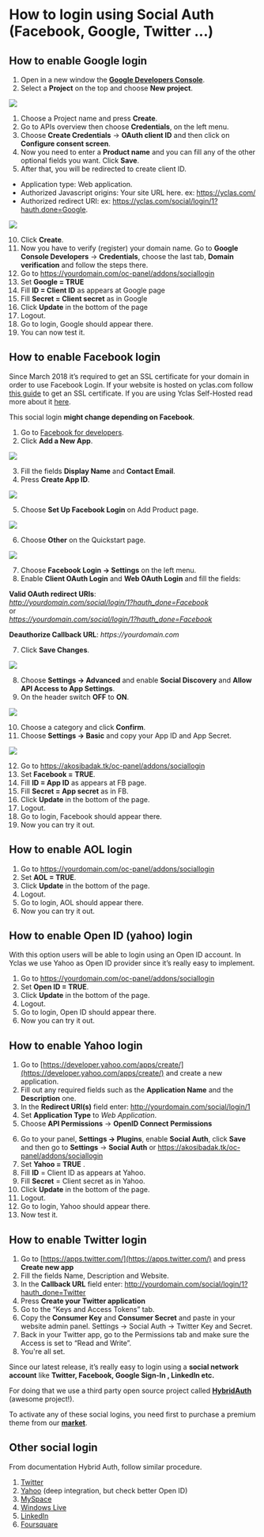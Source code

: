 # How to login using Social Auth (Facebook, Google, Twitter ...)


## How to enable Google login

1.  Open in a new window the  **[Google Developers Console](https://cloud.google.com/console#/project)**.
2.  Select a  **Project**  on the top and choose  **New  project**.

![](https://raw.githubusercontent.com/yclas/guides/master/images/login1.png)

  
1.  Choose a Project name and press  **Create**.  
2.  Go to APIs overview then choose  **Credentials**, on the left menu.  
3.  Choose  **Create Credentials**  ->  **OAuth client ID**  and then click on  **Configure consent screen**.  
4.  Now you need to enter a  **Product name**  and you can fill any of the other optional fields you want. Click  **Save**.  
5.  After that, you will be redirected to create client ID.

-   Application type: Web application.
-   Authorized Javascript origins: Your site URL here. ex: https://yclas.com/
-   Authorized redirect URI: ex: https://yclas.com/social/login/1?hauth.done=Google.

![](https://raw.githubusercontent.com/yclas/guides/master/images/login2.png)

10. Click  **Create**.  
11. Now you have to verify (register) your domain name. Go to  **Google Console Developers**  ->  **Credentials**, choose the last tab,  **Domain verification**  and follow the steps there.  
12. Go to https://yourdomain.com/oc-panel/addons/sociallogin
13. Set  **Google = TRUE**  
14. Fill  **ID = Client ID**  as appears at Google page  
15. Fill  **Secret = Client secret**  as in Google  
16. Click  **Update**  in the bottom of the page  
17. Logout.
18. Go to login, Google should appear there.  
19. You can now test it. 

  

## How to enable Facebook login

Since March 2018 it’s required to get an SSL certificate for your domain in order to use Facebook Login. If your website is hosted on yclas.com follow  [this guide](https://yclas.com/faq/ssl-encryption.html)  to get an SSL certificate. If you are using Yclas Self-Hosted read more about it  [here](https://docs.yclas.com/move-classifieds-site-http-https/).

This social login  **might change depending on Facebook**.

1. Go to  [Facebook for developers](https://developers.facebook.com/apps/).
2. Click  **Add a New App**.

![](https://raw.githubusercontent.com/yclas/guides/master/images/login3.png)

3. Fill the fields  **Display Name**  and  **Contact Email**.
4. Press  **Create App ID**.

![](https://raw.githubusercontent.com/yclas/guides/master/images/login4.png)

5. Choose  **Set Up Facebook Login**  on Add Product page.

![](https://raw.githubusercontent.com/yclas/guides/master/images/login5.png)

6. Choose  **Other**  on the Quickstart page.

![](https://raw.githubusercontent.com/yclas/guides/master/images/login6.png)

7. Choose  **Facebook Login -> Settings**  on the left menu.
8. Enable  **Client OAuth Login**  and  **Web OAuth Login**  and fill the fields:  

**Valid OAuth redirect URIs**:  
_http://yourdomain.com/social/login/1?hauth_done=Facebook_  
or  
_https://yourdomain.com/social/login/1?hauth_done=Facebook_  

**Deauthorize Callback URL**:  _https://yourdomain.com_

7. Click  **Save Changes**.

![](https://raw.githubusercontent.com/yclas/guides/master/images/login7.png)

8. Choose  **Settings -> Advanced**  and enable  **Social Discovery**  and  **Allow API Access to App Settings**.
9. On the header switch  **OFF**  to  **ON**.

![](https://raw.githubusercontent.com/yclas/guides/master/images/login8.png)

10. Choose a category and click  **Confirm**.
11. Choose  **Settings -> Basic**  and copy your App ID and App Secret.

![](https://raw.githubusercontent.com/yclas/guides/master/images/login9.png)

12. Go to https://akosibadak.tk/oc-panel/addons/sociallogin
13. Set  **Facebook =**  **TRUE**.
14. Fill  **ID = App ID**  as appears at FB page.
15. Fill  **Secret = App secret**  as in FB.
16. Click  **Update**  in the bottom of the page.  
17. Logout.  
18. Go to login, Facebook should appear there.  
19. Now you can try it out.

## How to enable AOL login

1.  Go to https://yourdomain.com/oc-panel/addons/sociallogin
2.  Set  **AOL = TRUE**.
3.  Click  **Update**  in the bottom of the page.
4.  Logout.
5.  Go to login, AOL should appear there.
6.  Now you can try it out.

## How to enable Open ID (yahoo) login

With this option users will be able to login using an Open ID account. In Yclas we use Yahoo as Open ID provider since it’s really easy to implement.

1.  Go to https://yourdomain.com/oc-panel/addons/sociallogin
2.  Set  **Open ID = TRUE**.
3.  Click  **Update**  in the bottom of the page.
4.  Logout.
5.  Go to login, Open ID should appear there.
6. Now you can try it out.

## How to enable Yahoo login

1.  Go to  [https://developer.yahoo.com/apps/create/](https://developer.yahoo.com/apps/create/)  and create a new application.
2.  Fill out any required fields such as the  **Application Name**  and the  **Description**  one.
3.  In the  **Redirect URI(s)**  field enter: http://yourdomain.com/social/login/1
4.  Set  **Application Type**  to  _Web Application_.
5.  Choose  **API Permissions**  ->  **OpenID Connect Permissions**


[](https://raw.githubusercontent.com/yclas/guides/master/images/login10.png)

6. Go to your panel,  **Settings -> Plugins**, enable  **Social Auth**, click  **Save**  and then go to  **Settings**  ->  **Social Auth**  or https://akosibadak.tk/oc-panel/addons/sociallogin 
7. Set  **Yahoo = TRUE** .
8. Fill  **ID**  = Client ID as appears at Yahoo.
9. Fill  **Secret**  = Client secret as in Yahoo.
10. Click  **Update**  in the bottom of the page.
11. Logout.
12. Go to login, Yahoo should appear there.  
13. Now test it.

## How to enable Twitter login

1.  Go to  [https://apps.twitter.com/](https://apps.twitter.com/)  and press  **Create new app**
2.  Fill the fields Name, Description and Website.
3.  In the  **Callback URL**  field enter: http://yourdomain.com/social/login/1?hauth_done=Twitter
4.  Press  **Create your Twitter application**
5.  Go to the “Keys and Access Tokens” tab.
6.  Copy the  **Consumer Key**  and  **Consumer Secret**  and paste in your website admin panel. Settings -> Social Auth -> Twitter Key and Secret.
7.  Back in your Twitter app, go to the Permissions tab and make sure the Access is set to “Read and Write”.
8.  You're all set.

Since our latest release, it’s really easy to login using a  **social network account**  like  **Twitter, Facebook, Google Sign-In , LinkedIn etc.** 

For doing that we use a third party open source project called **[HybridAuth](https://hybridauth.github.io/hybridauth/)**  (awesome project!).

To activate any of these social logins, you need first to purchase a premium theme from our  **[market](https://selfhosted.yclas.com/)**.



## Other social login

From documentation Hybrid Auth, follow similar procedure.
1.  [Twitter](https://hybridauth.github.io/hybridauth//userguide/IDProvider_info_Twitter.html)
2.  [Yahoo](https://hybridauth.github.io/hybridauth//userguide/IDProvider_info_Yahoo.html) (deep integration, but check better Open ID)
3.  [MySpace](https://hybridauth.github.io/hybridauth//userguide/IDProvider_info_MySpace.html)
4.  [Windows Live](https://hybridauth.github.io/hybridauth//userguide/IDProvider_info_Live.html)
5.  [LinkedIn](https://hybridauth.github.io/hybridauth//userguide/IDProvider_info_LinkedIn.html)
6.  [Foursquare](https://hybridauth.github.io/hybridauth//userguide/IDProvider_info_Foursquare.html)
